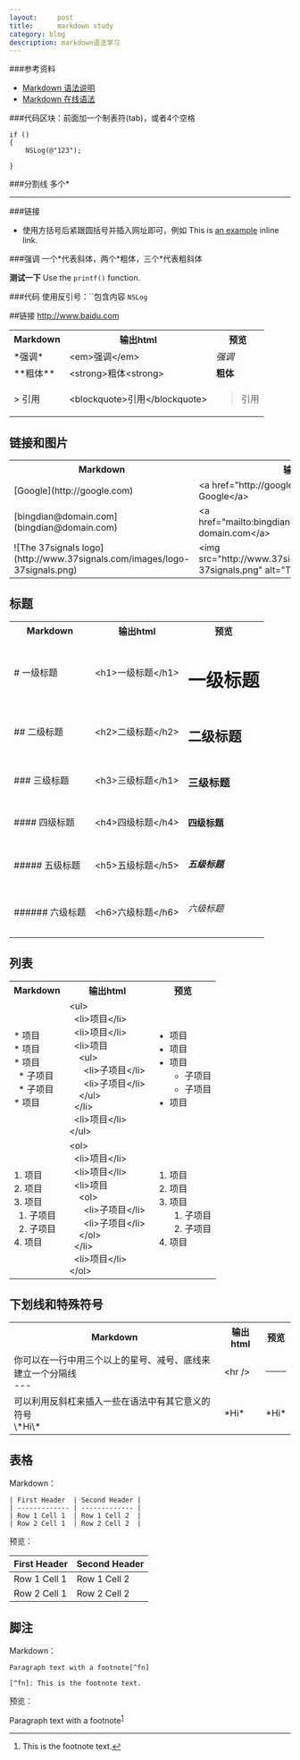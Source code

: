 ```yaml
---
layout:     post
title:      markdown study
category: blog
description: markdown语法学习
---
```


###参考资料
* [Markdown 语法说明](http://wowubuntu.com/markdown/index.html)
* [Markdown 在线语法](http://wlog.cn/soft/why-use-markdown.html)

###代码区块：前面加一个制表符(tab)，或者4个空格<br />

	if ()
	{
		NSLog(@"123");

	}
###分割线
多个\*
*****

###链接
* 使用方括号后紧跟圆括号并插入网址即可，例如
This is [an example](http://example.com/ "Title") inline link.

###强调
一个\*代表斜体，两个\*粗体，三个\*代表粗斜体

**测试一下**
Use the `printf()` function. 

###代码
使用反引号：\`\`包含内容   `NSLog`

##链接
<http://www.baidu.com> 

<table>
    <tr>
      <th>Markdown</th>
      <th>输出html</th>
      <th>预览</th>
    </tr>
    <tr>
      <td>*强调*</td>
      <td>
        &lt;em>强调&lt;/em>
      </td>
      <td>
        <em>强调</em>
      </td>
    </tr>
    <tr class="alternate">
      <td>**粗体**</td>
      <td>&lt;strong>粗体&lt;strong></td>
      <td><strong>粗体<strong></td>
    </tr>
    <tr>
      <td>
        &gt; 引用
      </td>
      <td>
        &lt;blockquote>引用&lt;/blockquote>
      </td>
      <td>
        <blockquote>引用</blockquote>
      </td>
    </tr>
</table>


<h2>链接和图片</h2>

<table>
    <tr>
      <th width="200">Markdown</th>
      <th width="300">输出html</th>
      <th width="200">预览</th>
    </tr>
  <tr>
    <td>[Google](http://google.com)</td>
    <td>&lt;a href="http://google.com" target="_blank"><br>Google&lt;/a></td>
    <td><a href="http://google.com" target="_blank">Google</a></td>
  </tr>
  <tr class="alternate">
    <td>[bingdian@domain.com](bingdian@domain.com)</td>
    <td>&lt;a href="mailto:bingdian@domain.com">bingdian@<br>domain.com&lt;/a></td>
    <td><a href="mailto:bingdian@domain.com">bingdian@domain.com</a></td>
  </tr>
  <tr class="alternate">
    <td>![The 37signals logo](http://www.37signals.com/images/logo-37signals.png)</td>
    <td>&lt;img src="http://www.37signals.com/images/logo-<br>37signals.png" alt="The 37signals logo" /></td>
    <td><img src="http://www.37signals.com/images/logo-37signals.png" alt="The 37signals logo" /></td>
  </tr>
</table>


<h2>标题</h2>

<table>
    <tr>
      <th>Markdown</th>
      <th>输出html</th>
      <th>预览</th>
    </tr>
  <tr>
    <td># 一级标题</td>
    <td>&lt;h1>一级标题&lt;/h1></td>
    <td><h1>一级标题</h1></td>
  </tr>
  <tr>
    <td>## 二级标题</td>
    <td>&lt;h2>二级标题&lt;/h2></td>
    <td><h2>二级标题</h2></td>
  </tr>
  <tr>
    <td>### 三级标题</td>
    <td>&lt;h3>三级标题&lt;/h1></td>
    <td><h3>三级标题</h3></td>
  </tr>
  <tr>
    <td>#### 四级标题</td>
    <td>&lt;h4>四级标题&lt;/h4></td>
    <td><h4>四级标题</h4></td>
  </tr>
  <tr>
    <td>##### 五级标题</td>
    <td>&lt;h5>五级标题&lt;/h5></td>
    <td><h5>五级标题</h5></td>
  </tr>
  <tr>
    <td>###### 六级标题</td>
    <td>&lt;h6>六级标题&lt;/h6></td>
    <td><h6>六级标题</h6></td>
  </tr>
</table>


<h2>列表</h2>

<table>
    <tr>
      <th>Markdown</th>
      <th>输出html</th>
      <th>预览</th>
    </tr>
  <tr>
    <td>
      * 项目<br />
      * 项目<br />
      * 项目<br />
      &nbsp;&nbsp;* 子项目</span><br />
      &nbsp;&nbsp;* 子项目<br />
      * 项目
    </td>
    <td>
      &lt;ul><br/>
        &nbsp;&nbsp;&lt;li>项目&lt;/li><br/>       
        &nbsp;&nbsp;&lt;li>项目&lt;/li><br/>
        &nbsp;&nbsp;&lt;li>项目<br/>
          &nbsp;&nbsp;&nbsp;&nbsp;&lt;ul><br/>
            &nbsp;&nbsp;&nbsp;&nbsp;&nbsp;&nbsp;&lt;li>子项目&lt;/li><br/>
            &nbsp;&nbsp;&nbsp;&nbsp;&nbsp;&nbsp;&lt;li>子项目&lt;/li><br/>
          &nbsp;&nbsp;&nbsp;&nbsp;&lt;/ul><br/>
        &nbsp;&nbsp;&lt;/li><br/>
        &nbsp;&nbsp;&lt;li>项目&lt;/li><br/>
      &lt;/ul>
    </td>
    <td>
      <ul>
        <li>项目</li>
        <li>项目</li>
        <li>项目
          <ul>
            <li>子项目</li>
            <li>子项目</li>
          </ul>
        </li>
        <li>项目</li>
      </ul>
    </td>

  </tr>
  <tr class="alternate">
    <td>
      1. 项目<br />
      2. 项目<br />
      3. 项目<br />
      &nbsp;&nbsp;1. 子项目</span><br />
      &nbsp;&nbsp;2. 子项目<br />
      4. 项目
    </td>
    <td>
      &lt;ol><br/>
        &nbsp;&nbsp;&lt;li>项目&lt;/li><br/>
        &nbsp;&nbsp;&lt;li>项目&lt;/li><br/>
        &nbsp;&nbsp;&lt;li>项目<br/>
          &nbsp;&nbsp;&nbsp;&nbsp;&lt;ol><br/>
            &nbsp;&nbsp;&nbsp;&nbsp;&nbsp;&nbsp;&lt;li>子项目&lt;/li><br/>
            &nbsp;&nbsp;&nbsp;&nbsp;&nbsp;&nbsp;&lt;li>子项目&lt;/li><br/>
          &nbsp;&nbsp;&nbsp;&nbsp;&lt;/ol><br/>
        &nbsp;&nbsp;&lt;/li><br/>
        &nbsp;&nbsp;&lt;li>项目&lt;/li><br/>
      &lt;/ol>
    </td>
    <td>
      <ol>
        <li>项目</li>
        <li>项目</li>
        <li>项目
          <ol>
            <li>子项目</li>
            <li>子项目</li>
          </ol>
        </li>
        <li>项目</li>
      </ol>
    </td>
  </tr>
</table>


<h2>下划线和特殊符号</h2>

<table>
    <tr>
      <th>Markdown</th>
      <th>输出html</th>
      <th>预览</th>
    </tr>
  <tr>
    <td>
      你可以在一行中用三个以上的星号、减号、底线来建立一个分隔线<br />
      ---
    </td>
    <td>
      &lt;hr />
    </td>
    <td>
      <hr />
    </td>
  </tr>
  <tr class="alternate">
    <td>可以利用反斜杠来插入一些在语法中有其它意义的符号<br />
        \*Hi\*
    </td>
    <td>*Hi*</td>
    <td>*Hi*</td>
  </tr>
</table>


<h2>表格</h2>

<p>Markdown：</p>

<pre><code>| First Header  | Second Header |
| ------------- | ------------- |
| Row 1 Cell 1  | Row 1 Cell 2  |
| Row 2 Cell 1  | Row 2 Cell 2  |
</code></pre>


<p>预览：</p>

<table>
<thead>
<tr>
<th> First Header  </th>
<th> Second Header </th>
</tr>
</thead>
<tbody>
<tr>
<td> Row 1 Cell 1  </td>
<td> Row 1 Cell 2  </td>
</tr>
<tr>
<td> Row 2 Cell 1  </td>
<td> Row 2 Cell 2  </td>
</tr>
</tbody>
</table>


<h2>脚注</h2>

<p>Markdown：</p>

<pre><code>Paragraph text with a footnote[^fn]

[^fn]: This is the footnote text.
</code></pre>

<p>预览：</p>

<p>Paragraph text with a footnote<sup id="fnref:1"><a href="#fn:1" rel="footnote">1</a></sup></p>
<div class="footnotes">
<hr/>
<ol>
<li id="fn:1">
<p>This is the footnote text.<a href="#fnref:1" rev="footnote">&#8617;</a></p></li>
</ol>
